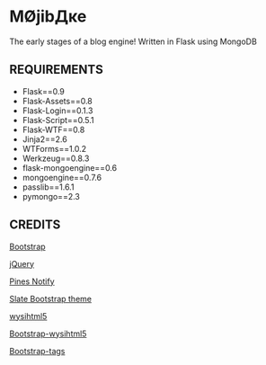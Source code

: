 ﻿MØjibДĸe
================================

The early stages of a blog engine!
Written in Flask using MongoDB


REQUIREMENTS
-------------------------

* Flask==0.9
* Flask-Assets==0.8
* Flask-Login==0.1.3
* Flask-Script==0.5.1
* Flask-WTF==0.8
* Jinja2==2.6
* WTForms==1.0.2
* Werkzeug==0.8.3
* flask-mongoengine==0.6
* mongoengine==0.7.6
* passlib==1.6.1
* pymongo==2.3

CREDITS
-------------------------
[Bootstrap](http://twitter.github.com/bootstrap/)

[jQuery](http://jquery.com/)

[Pines Notify](http://pinesframework.org/pnotify/)

[Slate Bootstrap theme](http://bootswatch.com/slate/)

[wysihtml5](https://github.com/xing/wysihtml5)

[Bootstrap-wysihtml5](https://github.com/jhollingworth/bootstrap-wysihtml5)

[Bootstrap-tags](https://github.com/maxwells/bootstrap-tags)
